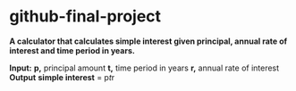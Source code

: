 # github-final-project
**A calculator that calculates simple interest given principal, annual rate of interest and time period in years.**

**Input:**
   **p,** principal amount
   **t,** time period in years
   **r,** annual rate of interest
**Output**
   **simple interest** = p*t*r

